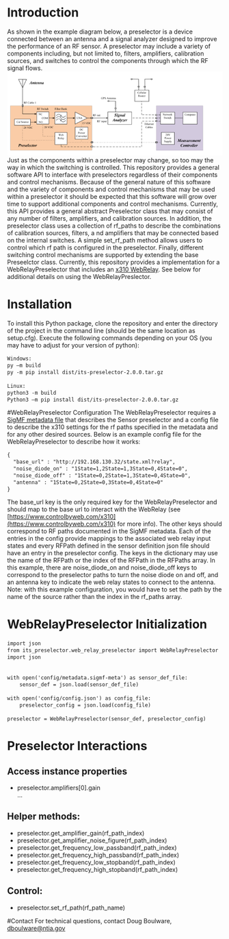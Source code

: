 # Introduction
As shown in the example diagram below, a preselector is a device connected between an antenna and a signal analyzer designed to improve the performance of an RF sensor. 
A preselector may include a variety of components including, but not limited to, filters, amplifiers, 
calibration sources, and switches to control the components through which the RF signal flows.
![Preselector Diagram](/docs/img/preselector.png)
Just as the components within a preselector may change, so too may the way in which the switching is controlled.
This repository provides a general software API to interface with preselectors regardless of their components and control mechanisms. Because of the general nature of this software and the variety of components and control mechanisms that may be used within a preselector it should be expected that this software will grow over time to support additional components and control mechanisms.
Currently, this API provides a general abstract Preselector class that may consist of any number of filters, amplifiers, and calibration sources. 
In addition, the preselector class uses a collection of rf_paths to describe the combinations of calibration sources, filters, a
nd amplifiers that may be connected based on the internal switches. A simple set_rf_path method allows users to control which rf path is configured in the preselector. 
Finally, different switching control mechanisms are supported by extending the base Preseelctor class. Currently, this repository provides a implementation for a WebRelayPreselector that includes an [x310 WebRelay](https://www.controlbyweb.com/x310/). See below for additional details on using the WebRelayPreslector.  

# Installation 
To install this Python package, clone the repository and enter the directory of the project in the command line (should be the same location as setup.cfg). Execute the following commands depending on your OS (you may have to adjust for your version of python):
```
Windows:
py –m build 
py -m pip install dist/its-preselector-2.0.0.tar.gz 

Linux:
python3 -m build
Python3 –m pip install dist/its-preselector-2.0.0.tar.gz 

```
#WebRelayPreselector Configuration
The WebRelayPreselector requires a [SigMF metadata file](https://Github.com/NTIA/sigmf-ns-ntia) that describes the Sensor preselector and a config file to describe the x310 settings for the rf paths specified in the 
metadata and for any other desired sources. Below is an example config file for the WebRelayPreselector to describe how it works:
```
{
  "base_url" : "http://192.168.130.32/state.xml?relay",
  "noise_diode_on" : "1State=1,2State=1,3State=0,4State=0",
  "noise_diode_off" : "1State=0,2State=1,3State=0,4State=0",
  "antenna" : "1State=0,2State=0,3State=0,4State=0"
}
```

The base_url key is the only required key for the WebRelayPreselector and should map to the base url to interact with the WebRelay (see 
[https://www.controlbyweb.com/x310](https://www.controlbyweb.com/x310) for more info). The other keys should
correspond to RF paths documented in the SigMF metadata. Each of the entries in the 
config provide mappings to the associated web relay input states and every RFPath defined 
in the sensor definition json file should have an entry in the preselector config. The keys in the dictionary may use
the name of the RFPath or the index of the RFPath in the RFPaths array. 
In this example, there are noise_diode_on and noise_diode_off keys to correspond to the preselector paths to turn the noise diode on and off, and an antenna key to indicate the web relay states to connect to the antenna. 
Note: with this example configuration, you would have to set the path by the name of the source rather than the index in 
the rf_paths array.

# WebRelayPreselector Initialization
```
import json
from its_preselector.web_relay_preselector import WebRelayPreselector
import json


with open('config/metadata.sigmf-meta') as sensor_def_file:
    sensor_def = json.load(sensor_def_file)

with open('config/config.json') as config_file:
    preselector_config = json.load(config_file)

preselector = WebRelayPreselector(sensor_def, preselector_config)
```

# Preselector Interactions

## Access instance properties
<ul>
<li>preselector.amplifiers[0].gain</li>
<ii>...</ii>
</ul>

## Helper methods:
<ul>
<li>preselector.get_amplifier_gain(rf_path_index)</li>
<li>preselector.get_amplifier_noise_figure(rf_path_index)</li>
<li>preselector.get_frequency_low_passband(rf_path_index)</li>
<li>preselector.get_frequency_high_passband(rf_path_index)</li>
<li>preselector.get_frequency_low_stopband(rf_path_index)</li>
<li>preselector.get_frequency_high_stopband(rf_path_index)</li>
</ul>

## Control:
 <ul>
<li>preselector.set_rf_path(rf_path_name)</li>
</ul>

#Contact 
For technical questions, contact Doug Boulware, dboulware@ntia.gov

